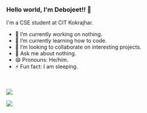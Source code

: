 ### Hello world, I'm Debojeet!! 👋

I'm a CSE student at CIT Kokrajhar.

- 🔭 I’m currently working on nothing.
- 🌱 I’m currently learning how to code.
- 👯 I’m looking to collaborate on interesting projects.
- 💬 Ask me about nothing.
- 😄 Pronouns: He/him.
- ⚡ Fun fact: I am sleeping.

<br>
<p align="left" style="line-height:10%">
 <img align="left" src="https://github-readme-stats.vercel.app/api/top-langs/?username=rickydebojeet&theme=tokyonight&layout=compact" />
</p>
<br>
<p align="left" style="line-height:10%">
 <img align="left" src="https://github-readme-stats.vercel.app/api?username=rickydebojeet&count_private=true&show_icons=true&theme=tokyonight"/>
</p>
